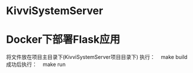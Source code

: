 # KivviSystemServer

# Docker下部署Flask应用

将文件放在项目主目录下(KivviSystemServer项目目录下)
执行：
    make build
成功后执行：
    make run
